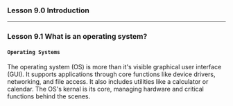### Lesson 9.0 Introduction

---

### Lesson 9.1 What is an operating system?

#### `Operating Systems`

The operating system (OS) is more than it's visible graphical user interface (GUI). It supports applications through core functions like device drivers, networking, and file access. It also includes utilities like a calculator or calendar. The OS's kernal is its core, managing hardware and critical functions behind the scenes.
